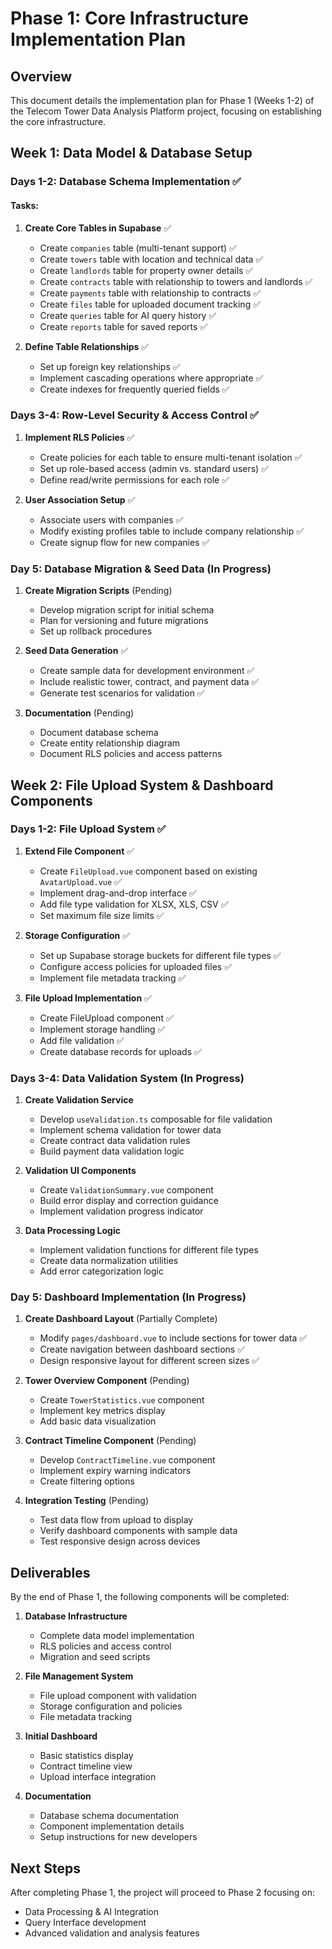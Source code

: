 # Phase 1: Core Infrastructure Implementation Plan

## Overview
This document details the implementation plan for Phase 1 (Weeks 1-2) of the Telecom Tower Data Analysis Platform project, focusing on establishing the core infrastructure.

## Week 1: Data Model & Database Setup

### Days 1-2: Database Schema Implementation ✅

#### Tasks:
1. **Create Core Tables in Supabase** ✅
   - Create `companies` table (multi-tenant support) ✅
   - Create `towers` table with location and technical data ✅ 
   - Create `landlords` table for property owner details ✅
   - Create `contracts` table with relationship to towers and landlords ✅
   - Create `payments` table with relationship to contracts ✅
   - Create `files` table for uploaded document tracking ✅
   - Create `queries` table for AI query history ✅
   - Create `reports` table for saved reports ✅

2. **Define Table Relationships** ✅
   - Set up foreign key relationships ✅
   - Implement cascading operations where appropriate ✅
   - Create indexes for frequently queried fields ✅

### Days 3-4: Row-Level Security & Access Control ✅

1. **Implement RLS Policies** ✅
   - Create policies for each table to ensure multi-tenant isolation ✅
   - Set up role-based access (admin vs. standard users) ✅
   - Define read/write permissions for each role ✅

2. **User Association Setup** ✅
   - Associate users with companies ✅
   - Modify existing profiles table to include company relationship ✅
   - Create signup flow for new companies ✅

### Day 5: Database Migration & Seed Data (In Progress)

1. **Create Migration Scripts** (Pending)
   - Develop migration script for initial schema
   - Plan for versioning and future migrations
   - Set up rollback procedures

2. **Seed Data Generation** ✅
   - Create sample data for development environment ✅
   - Include realistic tower, contract, and payment data ✅
   - Generate test scenarios for validation ✅

3. **Documentation** (Pending)
   - Document database schema
   - Create entity relationship diagram
   - Document RLS policies and access patterns

## Week 2: File Upload System & Dashboard Components

### Days 1-2: File Upload System ✅

1. **Extend File Component** ✅
   - Create `FileUpload.vue` component based on existing `AvatarUpload.vue` ✅
   - Implement drag-and-drop interface ✅
   - Add file type validation for XLSX, XLS, CSV ✅
   - Set maximum file size limits ✅

2. **Storage Configuration** ✅
   - Set up Supabase storage buckets for different file types ✅
   - Configure access policies for uploaded files ✅
   - Implement file metadata tracking ✅

3. **File Upload Implementation** ✅
   - Create FileUpload component ✅
   - Implement storage handling ✅
   - Add file validation ✅
   - Create database records for uploads ✅

### Days 3-4: Data Validation System (In Progress)

1. **Create Validation Service**
   - Develop `useValidation.ts` composable for file validation
   - Implement schema validation for tower data
   - Create contract data validation rules
   - Build payment data validation logic

2. **Validation UI Components**
   - Create `ValidationSummary.vue` component
   - Build error display and correction guidance
   - Implement validation progress indicator

3. **Data Processing Logic**
   - Implement validation functions for different file types
   - Create data normalization utilities
   - Add error categorization logic

### Day 5: Dashboard Implementation (In Progress)

1. **Create Dashboard Layout** (Partially Complete)
   - Modify `pages/dashboard.vue` to include sections for tower data ✅
   - Create navigation between dashboard sections ✅
   - Design responsive layout for different screen sizes ✅

2. **Tower Overview Component** (Pending)
   - Create `TowerStatistics.vue` component
   - Implement key metrics display
   - Add basic data visualization

3. **Contract Timeline Component** (Pending)
   - Develop `ContractTimeline.vue` component
   - Implement expiry warning indicators
   - Create filtering options

4. **Integration Testing** (Pending)
   - Test data flow from upload to display
   - Verify dashboard components with sample data
   - Test responsive design across devices

## Deliverables

By the end of Phase 1, the following components will be completed:

1. **Database Infrastructure**
   - Complete data model implementation
   - RLS policies and access control
   - Migration and seed scripts

2. **File Management System**
   - File upload component with validation
   - Storage configuration and policies
   - File metadata tracking

3. **Initial Dashboard**
   - Basic statistics display
   - Contract timeline view
   - Upload interface integration

4. **Documentation**
   - Database schema documentation
   - Component implementation details
   - Setup instructions for new developers

## Next Steps

After completing Phase 1, the project will proceed to Phase 2 focusing on:
- Data Processing & AI Integration
- Query Interface development
- Advanced validation and analysis features